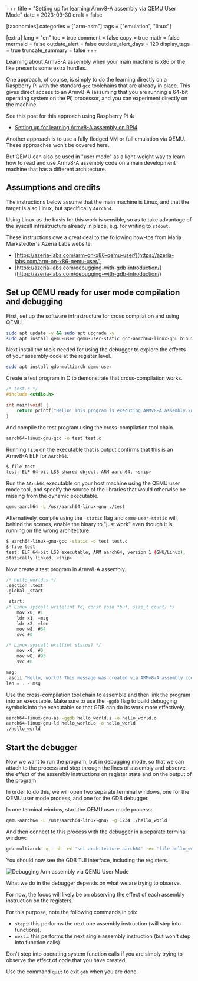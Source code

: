+++
title = "Setting up for learning Armv8-A assembly via QEMU User Mode"
date = 2023-09-30
draft = false

[taxonomies]
categories = ["arm-asm"]
tags = ["emulation", "linux"]

[extra]
lang = "en"
toc = true
comment = false
copy = true
math = false
mermaid = false
outdate_alert = false
outdate_alert_days = 120
display_tags = true
truncate_summary = false
+++

Learning about Armv8-A assembly when your main machine is x86 or the like
presents some extra hurdles.

One approach, of course, is simply to do the learning directly on a Raspberry Pi
with the standard `gcc` toolchains that are already in place. This gives direct
access to an Armv8-A (assuming that you are running a 64-bit operating system
on the Pi) processor, and you can experiment directly on the machine.

See this post for this approach using Raspberry Pi 4:

- [Setting up for learning Armv8-A assembly on RPi4](/posts/set-up-for-armv8-asm/)

Another approach is to use a fully fledged VM or full emulation via QEMU. These
approaches won't be covered here.

But QEMU can also be used in "user mode" as a light-weight way to learn how to
read and use Armv8-A assembly code on a main development machine that has a
different architecture.

## Assumptions and credits

The instructions below assume that the main machine is Linux, and that the
target is also Linux, but specifically `AArch64`.

Using Linux as the basis for this work is sensible, so as to take advantage of
the syscall infrastructure already in place, e.g. for writing to `stdout`.

These instructions owe a great deal to the following how-tos from Maria
Markstedter's Azeria Labs website:

- [https://azeria-labs.com/arm-on-x86-qemu-user/](https://azeria-labs.com/arm-on-x86-qemu-user/)
- [https://azeria-labs.com/debugging-with-gdb-introduction/](https://azeria-labs.com/debugging-with-gdb-introduction/)

## Set up QEMU ready for user mode compilation and debugging

First, set up the software infrastructure for cross compilation and using QEMU. 

```sh
sudo apt update -y && sudo apt upgrade -y
sudo apt install qemu-user qemu-user-static gcc-aarch64-linux-gnu binutils-aarch64-linux-gnu binutils-aarch64-linux-gnu-dbg build-essential
```
Next install the tools needed for using the debugger to explore the effects of
your assembly code at the register level.

```sh
sudo apt install gdb-multiarch qemu-user
```
Create a test program in C to demonstrate that cross-compilation works.

```c
/* test.c */
#include <stdio.h>

int main(void) { 
    return printf("Hello! This program is executing ARMv8-A assembly.\n"); 
}
```
And compile the test program using the cross-compilation tool chain.

```sh
aarch64-linux-gnu-gcc -o test test.c
```
Running `file` on the executable that is output confirms that this is an Armv8-A
ELF for `AArch64`.

```sh
$ file test
test: ELF 64-bit LSB shared object, ARM aarch64, <snip>
```
Run the `AArch64` executable on your host machine using the QEMU user mode tool,
and specify the source of the libraries that would otherwise be missing from
the dynamic executable.

```sh
qemu-aarch64 -L /usr/aarch64-linux-gnu ./test
```

Alternatively, compile using the `-static` flag and `qemu-user-static` will,
behind the scenes, enable the binary to "just work" even though it is running on
the wrong architecture.

```sh
$ aarch64-linux-gnu-gcc -static -o test test.c
$ file test
test: ELF 64-bit LSB executable, ARM aarch64, version 1 (GNU/Linux), 
statically linked, <snip>
```

Now create a test program in Armv8-A assembly.

```c
/* hello_world.s */
.section .text
.global _start

_start:
/* Linux syscall write(int fd, const void *buf, size_t count) */
    mov x0, #1     
    ldr x1, =msg 
    ldr x2, =len 
    mov w8, #64 
    svc #0

/* Linux syscall exit(int status) */
    mov x0, #0 
    mov w8, #93 
    svc #0

msg:
.ascii "Hello, world! This message was created via ARMv8-A assembly code.\n"
len = . - msg
```
Use the cross-compilation tool chain to assemble and then link the program into
an executable. Make sure to use the `-ggdb` flag to build debugging symbols into
the executable so that GDB can do its work more effectively.

```sh
aarch64-linux-gnu-as -ggdb hello_world.s -o hello_world.o
aarch64-linux-gnu-ld hello_world.o -o hello_world
./hello_world
```

## Start the debugger

Now we want to run the program, but in debugging mode, so that we can attach to
the process and step through the lines of assembly and observe the effect of the
assembly instructions on register state and on the output of the program.

In order to do this, we will open two separate terminal windows, one for the 
QEMU user mode process, and one for the GDB debugger.

In one terminal window, start the QEMU user mode process:

```sh
qemu-aarch64 -L /usr/aarch64-linux-gnu/ -g 1234 ./hello_world
```

And then connect to this process with the debugger in a separate terminal
window:

```sh
gdb-multiarch -q --nh -ex 'set architecture aarch64' -ex 'file hello_world' -ex 'target remote localhost:1234' -ex 'layout split' -ex 'layout regs'
```

You should now see the GDB TUI interface, including the registers.

![Debugging Arm assembly via QEMU User Mode](/img/debug-arm-via-qemu-user.png)

What we do in the debugger depends on what we are trying to observe.

For now, the focus will likely be on observing the effect of each assembly
instruction on the registers.

For this purpose, note the following commands in `gdb`:

- `stepi`: this performs the next one assembly instruction (will step into
  functions).
- `nexti`: this performs the next single assembly instruction (but won't step
  into function calls).

Don't step into operating system function calls if you are simply trying to
observe the effect of code that you have created.

Use the command `quit` to exit `gdb` when you are done.
